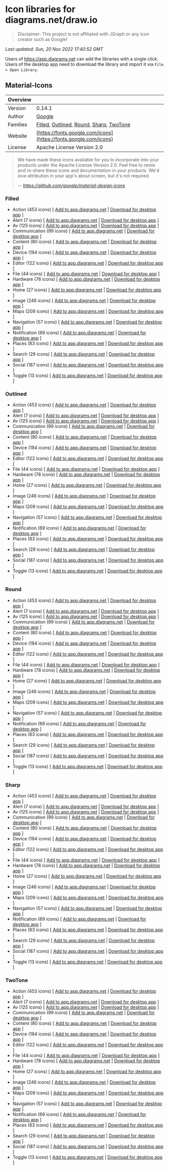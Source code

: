 # Icon libraries for diagrams.net/draw.io

> Disclaimer: This project is not affiliated with JGraph or any icon creator such as Google!

_Last updated: Sun, 20 Nov 2022 17:40:52 GMT_


Users of https://app.diagrams.net can add the libraries with a single click. Users of the desktop app need to download the library and import it via `File > Open Library`.
## Material-Icons

| Overview | |
|-|-|
| Version | 0.14.1 |
| Author | [Google](https://fonts.google.com/icons) |
| Families | [Filled](#filled), [Outlined](#outlined), [Round](#round), [Sharp](#sharp), [TwoTone](#two-tone) |
| Website | [https://fonts.google.com/icons](https://fonts.google.com/icons) |
| License | Apache License Version 2.0 |
> We have made these icons available for you to incorporate into your products under the Apache License Version 2.0. Feel free to remix and re-share these icons and documentation in your products. We'd love attribution in your app's about screen, but it's not required.
>
> -- _https://github.com/google/material-design-icons_

 ### Filled
- Action (453 icons) [ [Add to app.diagrams.net](https://app.diagrams.net/?splash=0&clibs=Uhttps://raw.githubusercontent.com/krchf/diagrams-net-icon-libraries/main/dist/icon-libraries/Material-Icons/filled/Material-Icons-Filled-Action.xml)
| [Download for desktop app](https://raw.githubusercontent.com/krchf/diagrams-net-icon-libraries/main/dist/icon-libraries/Material-Icons/filled/Material-Icons-Filled-Action.xml) ]
- Alert (7 icons) [ [Add to app.diagrams.net](https://app.diagrams.net/?splash=0&clibs=Uhttps://raw.githubusercontent.com/krchf/diagrams-net-icon-libraries/main/dist/icon-libraries/Material-Icons/filled/Material-Icons-Filled-Alert.xml)
| [Download for desktop app](https://raw.githubusercontent.com/krchf/diagrams-net-icon-libraries/main/dist/icon-libraries/Material-Icons/filled/Material-Icons-Filled-Alert.xml) ]
- Av (125 icons) [ [Add to app.diagrams.net](https://app.diagrams.net/?splash=0&clibs=Uhttps://raw.githubusercontent.com/krchf/diagrams-net-icon-libraries/main/dist/icon-libraries/Material-Icons/filled/Material-Icons-Filled-Av.xml)
| [Download for desktop app](https://raw.githubusercontent.com/krchf/diagrams-net-icon-libraries/main/dist/icon-libraries/Material-Icons/filled/Material-Icons-Filled-Av.xml) ]
- Communication (99 icons) [ [Add to app.diagrams.net](https://app.diagrams.net/?splash=0&clibs=Uhttps://raw.githubusercontent.com/krchf/diagrams-net-icon-libraries/main/dist/icon-libraries/Material-Icons/filled/Material-Icons-Filled-Communication.xml)
| [Download for desktop app](https://raw.githubusercontent.com/krchf/diagrams-net-icon-libraries/main/dist/icon-libraries/Material-Icons/filled/Material-Icons-Filled-Communication.xml) ]
- Content (80 icons) [ [Add to app.diagrams.net](https://app.diagrams.net/?splash=0&clibs=Uhttps://raw.githubusercontent.com/krchf/diagrams-net-icon-libraries/main/dist/icon-libraries/Material-Icons/filled/Material-Icons-Filled-Content.xml)
| [Download for desktop app](https://raw.githubusercontent.com/krchf/diagrams-net-icon-libraries/main/dist/icon-libraries/Material-Icons/filled/Material-Icons-Filled-Content.xml) ]
- Device (194 icons) [ [Add to app.diagrams.net](https://app.diagrams.net/?splash=0&clibs=Uhttps://raw.githubusercontent.com/krchf/diagrams-net-icon-libraries/main/dist/icon-libraries/Material-Icons/filled/Material-Icons-Filled-Device.xml)
| [Download for desktop app](https://raw.githubusercontent.com/krchf/diagrams-net-icon-libraries/main/dist/icon-libraries/Material-Icons/filled/Material-Icons-Filled-Device.xml) ]
- Editor (122 icons) [ [Add to app.diagrams.net](https://app.diagrams.net/?splash=0&clibs=Uhttps://raw.githubusercontent.com/krchf/diagrams-net-icon-libraries/main/dist/icon-libraries/Material-Icons/filled/Material-Icons-Filled-Editor.xml)
| [Download for desktop app](https://raw.githubusercontent.com/krchf/diagrams-net-icon-libraries/main/dist/icon-libraries/Material-Icons/filled/Material-Icons-Filled-Editor.xml) ]
- File (44 icons) [ [Add to app.diagrams.net](https://app.diagrams.net/?splash=0&clibs=Uhttps://raw.githubusercontent.com/krchf/diagrams-net-icon-libraries/main/dist/icon-libraries/Material-Icons/filled/Material-Icons-Filled-File.xml)
| [Download for desktop app](https://raw.githubusercontent.com/krchf/diagrams-net-icon-libraries/main/dist/icon-libraries/Material-Icons/filled/Material-Icons-Filled-File.xml) ]
- Hardware (78 icons) [ [Add to app.diagrams.net](https://app.diagrams.net/?splash=0&clibs=Uhttps://raw.githubusercontent.com/krchf/diagrams-net-icon-libraries/main/dist/icon-libraries/Material-Icons/filled/Material-Icons-Filled-Hardware.xml)
| [Download for desktop app](https://raw.githubusercontent.com/krchf/diagrams-net-icon-libraries/main/dist/icon-libraries/Material-Icons/filled/Material-Icons-Filled-Hardware.xml) ]
- Home (27 icons) [ [Add to app.diagrams.net](https://app.diagrams.net/?splash=0&clibs=Uhttps://raw.githubusercontent.com/krchf/diagrams-net-icon-libraries/main/dist/icon-libraries/Material-Icons/filled/Material-Icons-Filled-Home.xml)
| [Download for desktop app](https://raw.githubusercontent.com/krchf/diagrams-net-icon-libraries/main/dist/icon-libraries/Material-Icons/filled/Material-Icons-Filled-Home.xml) ]
- Image (246 icons) [ [Add to app.diagrams.net](https://app.diagrams.net/?splash=0&clibs=Uhttps://raw.githubusercontent.com/krchf/diagrams-net-icon-libraries/main/dist/icon-libraries/Material-Icons/filled/Material-Icons-Filled-Image.xml)
| [Download for desktop app](https://raw.githubusercontent.com/krchf/diagrams-net-icon-libraries/main/dist/icon-libraries/Material-Icons/filled/Material-Icons-Filled-Image.xml) ]
- Maps (209 icons) [ [Add to app.diagrams.net](https://app.diagrams.net/?splash=0&clibs=Uhttps://raw.githubusercontent.com/krchf/diagrams-net-icon-libraries/main/dist/icon-libraries/Material-Icons/filled/Material-Icons-Filled-Maps.xml)
| [Download for desktop app](https://raw.githubusercontent.com/krchf/diagrams-net-icon-libraries/main/dist/icon-libraries/Material-Icons/filled/Material-Icons-Filled-Maps.xml) ]
- Navigation (57 icons) [ [Add to app.diagrams.net](https://app.diagrams.net/?splash=0&clibs=Uhttps://raw.githubusercontent.com/krchf/diagrams-net-icon-libraries/main/dist/icon-libraries/Material-Icons/filled/Material-Icons-Filled-Navigation.xml)
| [Download for desktop app](https://raw.githubusercontent.com/krchf/diagrams-net-icon-libraries/main/dist/icon-libraries/Material-Icons/filled/Material-Icons-Filled-Navigation.xml) ]
- Notification (69 icons) [ [Add to app.diagrams.net](https://app.diagrams.net/?splash=0&clibs=Uhttps://raw.githubusercontent.com/krchf/diagrams-net-icon-libraries/main/dist/icon-libraries/Material-Icons/filled/Material-Icons-Filled-Notification.xml)
| [Download for desktop app](https://raw.githubusercontent.com/krchf/diagrams-net-icon-libraries/main/dist/icon-libraries/Material-Icons/filled/Material-Icons-Filled-Notification.xml) ]
- Places (83 icons) [ [Add to app.diagrams.net](https://app.diagrams.net/?splash=0&clibs=Uhttps://raw.githubusercontent.com/krchf/diagrams-net-icon-libraries/main/dist/icon-libraries/Material-Icons/filled/Material-Icons-Filled-Places.xml)
| [Download for desktop app](https://raw.githubusercontent.com/krchf/diagrams-net-icon-libraries/main/dist/icon-libraries/Material-Icons/filled/Material-Icons-Filled-Places.xml) ]
- Search (29 icons) [ [Add to app.diagrams.net](https://app.diagrams.net/?splash=0&clibs=Uhttps://raw.githubusercontent.com/krchf/diagrams-net-icon-libraries/main/dist/icon-libraries/Material-Icons/filled/Material-Icons-Filled-Search.xml)
| [Download for desktop app](https://raw.githubusercontent.com/krchf/diagrams-net-icon-libraries/main/dist/icon-libraries/Material-Icons/filled/Material-Icons-Filled-Search.xml) ]
- Social (187 icons) [ [Add to app.diagrams.net](https://app.diagrams.net/?splash=0&clibs=Uhttps://raw.githubusercontent.com/krchf/diagrams-net-icon-libraries/main/dist/icon-libraries/Material-Icons/filled/Material-Icons-Filled-Social.xml)
| [Download for desktop app](https://raw.githubusercontent.com/krchf/diagrams-net-icon-libraries/main/dist/icon-libraries/Material-Icons/filled/Material-Icons-Filled-Social.xml) ]
- Toggle (13 icons) [ [Add to app.diagrams.net](https://app.diagrams.net/?splash=0&clibs=Uhttps://raw.githubusercontent.com/krchf/diagrams-net-icon-libraries/main/dist/icon-libraries/Material-Icons/filled/Material-Icons-Filled-Toggle.xml)
| [Download for desktop app](https://raw.githubusercontent.com/krchf/diagrams-net-icon-libraries/main/dist/icon-libraries/Material-Icons/filled/Material-Icons-Filled-Toggle.xml) ]


 ### Outlined
- Action (453 icons) [ [Add to app.diagrams.net](https://app.diagrams.net/?splash=0&clibs=Uhttps://raw.githubusercontent.com/krchf/diagrams-net-icon-libraries/main/dist/icon-libraries/Material-Icons/outlined/Material-Icons-Outlined-Action.xml)
| [Download for desktop app](https://raw.githubusercontent.com/krchf/diagrams-net-icon-libraries/main/dist/icon-libraries/Material-Icons/outlined/Material-Icons-Outlined-Action.xml) ]
- Alert (7 icons) [ [Add to app.diagrams.net](https://app.diagrams.net/?splash=0&clibs=Uhttps://raw.githubusercontent.com/krchf/diagrams-net-icon-libraries/main/dist/icon-libraries/Material-Icons/outlined/Material-Icons-Outlined-Alert.xml)
| [Download for desktop app](https://raw.githubusercontent.com/krchf/diagrams-net-icon-libraries/main/dist/icon-libraries/Material-Icons/outlined/Material-Icons-Outlined-Alert.xml) ]
- Av (125 icons) [ [Add to app.diagrams.net](https://app.diagrams.net/?splash=0&clibs=Uhttps://raw.githubusercontent.com/krchf/diagrams-net-icon-libraries/main/dist/icon-libraries/Material-Icons/outlined/Material-Icons-Outlined-Av.xml)
| [Download for desktop app](https://raw.githubusercontent.com/krchf/diagrams-net-icon-libraries/main/dist/icon-libraries/Material-Icons/outlined/Material-Icons-Outlined-Av.xml) ]
- Communication (99 icons) [ [Add to app.diagrams.net](https://app.diagrams.net/?splash=0&clibs=Uhttps://raw.githubusercontent.com/krchf/diagrams-net-icon-libraries/main/dist/icon-libraries/Material-Icons/outlined/Material-Icons-Outlined-Communication.xml)
| [Download for desktop app](https://raw.githubusercontent.com/krchf/diagrams-net-icon-libraries/main/dist/icon-libraries/Material-Icons/outlined/Material-Icons-Outlined-Communication.xml) ]
- Content (80 icons) [ [Add to app.diagrams.net](https://app.diagrams.net/?splash=0&clibs=Uhttps://raw.githubusercontent.com/krchf/diagrams-net-icon-libraries/main/dist/icon-libraries/Material-Icons/outlined/Material-Icons-Outlined-Content.xml)
| [Download for desktop app](https://raw.githubusercontent.com/krchf/diagrams-net-icon-libraries/main/dist/icon-libraries/Material-Icons/outlined/Material-Icons-Outlined-Content.xml) ]
- Device (194 icons) [ [Add to app.diagrams.net](https://app.diagrams.net/?splash=0&clibs=Uhttps://raw.githubusercontent.com/krchf/diagrams-net-icon-libraries/main/dist/icon-libraries/Material-Icons/outlined/Material-Icons-Outlined-Device.xml)
| [Download for desktop app](https://raw.githubusercontent.com/krchf/diagrams-net-icon-libraries/main/dist/icon-libraries/Material-Icons/outlined/Material-Icons-Outlined-Device.xml) ]
- Editor (122 icons) [ [Add to app.diagrams.net](https://app.diagrams.net/?splash=0&clibs=Uhttps://raw.githubusercontent.com/krchf/diagrams-net-icon-libraries/main/dist/icon-libraries/Material-Icons/outlined/Material-Icons-Outlined-Editor.xml)
| [Download for desktop app](https://raw.githubusercontent.com/krchf/diagrams-net-icon-libraries/main/dist/icon-libraries/Material-Icons/outlined/Material-Icons-Outlined-Editor.xml) ]
- File (44 icons) [ [Add to app.diagrams.net](https://app.diagrams.net/?splash=0&clibs=Uhttps://raw.githubusercontent.com/krchf/diagrams-net-icon-libraries/main/dist/icon-libraries/Material-Icons/outlined/Material-Icons-Outlined-File.xml)
| [Download for desktop app](https://raw.githubusercontent.com/krchf/diagrams-net-icon-libraries/main/dist/icon-libraries/Material-Icons/outlined/Material-Icons-Outlined-File.xml) ]
- Hardware (78 icons) [ [Add to app.diagrams.net](https://app.diagrams.net/?splash=0&clibs=Uhttps://raw.githubusercontent.com/krchf/diagrams-net-icon-libraries/main/dist/icon-libraries/Material-Icons/outlined/Material-Icons-Outlined-Hardware.xml)
| [Download for desktop app](https://raw.githubusercontent.com/krchf/diagrams-net-icon-libraries/main/dist/icon-libraries/Material-Icons/outlined/Material-Icons-Outlined-Hardware.xml) ]
- Home (27 icons) [ [Add to app.diagrams.net](https://app.diagrams.net/?splash=0&clibs=Uhttps://raw.githubusercontent.com/krchf/diagrams-net-icon-libraries/main/dist/icon-libraries/Material-Icons/outlined/Material-Icons-Outlined-Home.xml)
| [Download for desktop app](https://raw.githubusercontent.com/krchf/diagrams-net-icon-libraries/main/dist/icon-libraries/Material-Icons/outlined/Material-Icons-Outlined-Home.xml) ]
- Image (246 icons) [ [Add to app.diagrams.net](https://app.diagrams.net/?splash=0&clibs=Uhttps://raw.githubusercontent.com/krchf/diagrams-net-icon-libraries/main/dist/icon-libraries/Material-Icons/outlined/Material-Icons-Outlined-Image.xml)
| [Download for desktop app](https://raw.githubusercontent.com/krchf/diagrams-net-icon-libraries/main/dist/icon-libraries/Material-Icons/outlined/Material-Icons-Outlined-Image.xml) ]
- Maps (209 icons) [ [Add to app.diagrams.net](https://app.diagrams.net/?splash=0&clibs=Uhttps://raw.githubusercontent.com/krchf/diagrams-net-icon-libraries/main/dist/icon-libraries/Material-Icons/outlined/Material-Icons-Outlined-Maps.xml)
| [Download for desktop app](https://raw.githubusercontent.com/krchf/diagrams-net-icon-libraries/main/dist/icon-libraries/Material-Icons/outlined/Material-Icons-Outlined-Maps.xml) ]
- Navigation (57 icons) [ [Add to app.diagrams.net](https://app.diagrams.net/?splash=0&clibs=Uhttps://raw.githubusercontent.com/krchf/diagrams-net-icon-libraries/main/dist/icon-libraries/Material-Icons/outlined/Material-Icons-Outlined-Navigation.xml)
| [Download for desktop app](https://raw.githubusercontent.com/krchf/diagrams-net-icon-libraries/main/dist/icon-libraries/Material-Icons/outlined/Material-Icons-Outlined-Navigation.xml) ]
- Notification (69 icons) [ [Add to app.diagrams.net](https://app.diagrams.net/?splash=0&clibs=Uhttps://raw.githubusercontent.com/krchf/diagrams-net-icon-libraries/main/dist/icon-libraries/Material-Icons/outlined/Material-Icons-Outlined-Notification.xml)
| [Download for desktop app](https://raw.githubusercontent.com/krchf/diagrams-net-icon-libraries/main/dist/icon-libraries/Material-Icons/outlined/Material-Icons-Outlined-Notification.xml) ]
- Places (83 icons) [ [Add to app.diagrams.net](https://app.diagrams.net/?splash=0&clibs=Uhttps://raw.githubusercontent.com/krchf/diagrams-net-icon-libraries/main/dist/icon-libraries/Material-Icons/outlined/Material-Icons-Outlined-Places.xml)
| [Download for desktop app](https://raw.githubusercontent.com/krchf/diagrams-net-icon-libraries/main/dist/icon-libraries/Material-Icons/outlined/Material-Icons-Outlined-Places.xml) ]
- Search (29 icons) [ [Add to app.diagrams.net](https://app.diagrams.net/?splash=0&clibs=Uhttps://raw.githubusercontent.com/krchf/diagrams-net-icon-libraries/main/dist/icon-libraries/Material-Icons/outlined/Material-Icons-Outlined-Search.xml)
| [Download for desktop app](https://raw.githubusercontent.com/krchf/diagrams-net-icon-libraries/main/dist/icon-libraries/Material-Icons/outlined/Material-Icons-Outlined-Search.xml) ]
- Social (187 icons) [ [Add to app.diagrams.net](https://app.diagrams.net/?splash=0&clibs=Uhttps://raw.githubusercontent.com/krchf/diagrams-net-icon-libraries/main/dist/icon-libraries/Material-Icons/outlined/Material-Icons-Outlined-Social.xml)
| [Download for desktop app](https://raw.githubusercontent.com/krchf/diagrams-net-icon-libraries/main/dist/icon-libraries/Material-Icons/outlined/Material-Icons-Outlined-Social.xml) ]
- Toggle (13 icons) [ [Add to app.diagrams.net](https://app.diagrams.net/?splash=0&clibs=Uhttps://raw.githubusercontent.com/krchf/diagrams-net-icon-libraries/main/dist/icon-libraries/Material-Icons/outlined/Material-Icons-Outlined-Toggle.xml)
| [Download for desktop app](https://raw.githubusercontent.com/krchf/diagrams-net-icon-libraries/main/dist/icon-libraries/Material-Icons/outlined/Material-Icons-Outlined-Toggle.xml) ]


 ### Round
- Action (453 icons) [ [Add to app.diagrams.net](https://app.diagrams.net/?splash=0&clibs=Uhttps://raw.githubusercontent.com/krchf/diagrams-net-icon-libraries/main/dist/icon-libraries/Material-Icons/round/Material-Icons-Round-Action.xml)
| [Download for desktop app](https://raw.githubusercontent.com/krchf/diagrams-net-icon-libraries/main/dist/icon-libraries/Material-Icons/round/Material-Icons-Round-Action.xml) ]
- Alert (7 icons) [ [Add to app.diagrams.net](https://app.diagrams.net/?splash=0&clibs=Uhttps://raw.githubusercontent.com/krchf/diagrams-net-icon-libraries/main/dist/icon-libraries/Material-Icons/round/Material-Icons-Round-Alert.xml)
| [Download for desktop app](https://raw.githubusercontent.com/krchf/diagrams-net-icon-libraries/main/dist/icon-libraries/Material-Icons/round/Material-Icons-Round-Alert.xml) ]
- Av (125 icons) [ [Add to app.diagrams.net](https://app.diagrams.net/?splash=0&clibs=Uhttps://raw.githubusercontent.com/krchf/diagrams-net-icon-libraries/main/dist/icon-libraries/Material-Icons/round/Material-Icons-Round-Av.xml)
| [Download for desktop app](https://raw.githubusercontent.com/krchf/diagrams-net-icon-libraries/main/dist/icon-libraries/Material-Icons/round/Material-Icons-Round-Av.xml) ]
- Communication (99 icons) [ [Add to app.diagrams.net](https://app.diagrams.net/?splash=0&clibs=Uhttps://raw.githubusercontent.com/krchf/diagrams-net-icon-libraries/main/dist/icon-libraries/Material-Icons/round/Material-Icons-Round-Communication.xml)
| [Download for desktop app](https://raw.githubusercontent.com/krchf/diagrams-net-icon-libraries/main/dist/icon-libraries/Material-Icons/round/Material-Icons-Round-Communication.xml) ]
- Content (80 icons) [ [Add to app.diagrams.net](https://app.diagrams.net/?splash=0&clibs=Uhttps://raw.githubusercontent.com/krchf/diagrams-net-icon-libraries/main/dist/icon-libraries/Material-Icons/round/Material-Icons-Round-Content.xml)
| [Download for desktop app](https://raw.githubusercontent.com/krchf/diagrams-net-icon-libraries/main/dist/icon-libraries/Material-Icons/round/Material-Icons-Round-Content.xml) ]
- Device (194 icons) [ [Add to app.diagrams.net](https://app.diagrams.net/?splash=0&clibs=Uhttps://raw.githubusercontent.com/krchf/diagrams-net-icon-libraries/main/dist/icon-libraries/Material-Icons/round/Material-Icons-Round-Device.xml)
| [Download for desktop app](https://raw.githubusercontent.com/krchf/diagrams-net-icon-libraries/main/dist/icon-libraries/Material-Icons/round/Material-Icons-Round-Device.xml) ]
- Editor (122 icons) [ [Add to app.diagrams.net](https://app.diagrams.net/?splash=0&clibs=Uhttps://raw.githubusercontent.com/krchf/diagrams-net-icon-libraries/main/dist/icon-libraries/Material-Icons/round/Material-Icons-Round-Editor.xml)
| [Download for desktop app](https://raw.githubusercontent.com/krchf/diagrams-net-icon-libraries/main/dist/icon-libraries/Material-Icons/round/Material-Icons-Round-Editor.xml) ]
- File (44 icons) [ [Add to app.diagrams.net](https://app.diagrams.net/?splash=0&clibs=Uhttps://raw.githubusercontent.com/krchf/diagrams-net-icon-libraries/main/dist/icon-libraries/Material-Icons/round/Material-Icons-Round-File.xml)
| [Download for desktop app](https://raw.githubusercontent.com/krchf/diagrams-net-icon-libraries/main/dist/icon-libraries/Material-Icons/round/Material-Icons-Round-File.xml) ]
- Hardware (78 icons) [ [Add to app.diagrams.net](https://app.diagrams.net/?splash=0&clibs=Uhttps://raw.githubusercontent.com/krchf/diagrams-net-icon-libraries/main/dist/icon-libraries/Material-Icons/round/Material-Icons-Round-Hardware.xml)
| [Download for desktop app](https://raw.githubusercontent.com/krchf/diagrams-net-icon-libraries/main/dist/icon-libraries/Material-Icons/round/Material-Icons-Round-Hardware.xml) ]
- Home (27 icons) [ [Add to app.diagrams.net](https://app.diagrams.net/?splash=0&clibs=Uhttps://raw.githubusercontent.com/krchf/diagrams-net-icon-libraries/main/dist/icon-libraries/Material-Icons/round/Material-Icons-Round-Home.xml)
| [Download for desktop app](https://raw.githubusercontent.com/krchf/diagrams-net-icon-libraries/main/dist/icon-libraries/Material-Icons/round/Material-Icons-Round-Home.xml) ]
- Image (246 icons) [ [Add to app.diagrams.net](https://app.diagrams.net/?splash=0&clibs=Uhttps://raw.githubusercontent.com/krchf/diagrams-net-icon-libraries/main/dist/icon-libraries/Material-Icons/round/Material-Icons-Round-Image.xml)
| [Download for desktop app](https://raw.githubusercontent.com/krchf/diagrams-net-icon-libraries/main/dist/icon-libraries/Material-Icons/round/Material-Icons-Round-Image.xml) ]
- Maps (209 icons) [ [Add to app.diagrams.net](https://app.diagrams.net/?splash=0&clibs=Uhttps://raw.githubusercontent.com/krchf/diagrams-net-icon-libraries/main/dist/icon-libraries/Material-Icons/round/Material-Icons-Round-Maps.xml)
| [Download for desktop app](https://raw.githubusercontent.com/krchf/diagrams-net-icon-libraries/main/dist/icon-libraries/Material-Icons/round/Material-Icons-Round-Maps.xml) ]
- Navigation (57 icons) [ [Add to app.diagrams.net](https://app.diagrams.net/?splash=0&clibs=Uhttps://raw.githubusercontent.com/krchf/diagrams-net-icon-libraries/main/dist/icon-libraries/Material-Icons/round/Material-Icons-Round-Navigation.xml)
| [Download for desktop app](https://raw.githubusercontent.com/krchf/diagrams-net-icon-libraries/main/dist/icon-libraries/Material-Icons/round/Material-Icons-Round-Navigation.xml) ]
- Notification (69 icons) [ [Add to app.diagrams.net](https://app.diagrams.net/?splash=0&clibs=Uhttps://raw.githubusercontent.com/krchf/diagrams-net-icon-libraries/main/dist/icon-libraries/Material-Icons/round/Material-Icons-Round-Notification.xml)
| [Download for desktop app](https://raw.githubusercontent.com/krchf/diagrams-net-icon-libraries/main/dist/icon-libraries/Material-Icons/round/Material-Icons-Round-Notification.xml) ]
- Places (83 icons) [ [Add to app.diagrams.net](https://app.diagrams.net/?splash=0&clibs=Uhttps://raw.githubusercontent.com/krchf/diagrams-net-icon-libraries/main/dist/icon-libraries/Material-Icons/round/Material-Icons-Round-Places.xml)
| [Download for desktop app](https://raw.githubusercontent.com/krchf/diagrams-net-icon-libraries/main/dist/icon-libraries/Material-Icons/round/Material-Icons-Round-Places.xml) ]
- Search (29 icons) [ [Add to app.diagrams.net](https://app.diagrams.net/?splash=0&clibs=Uhttps://raw.githubusercontent.com/krchf/diagrams-net-icon-libraries/main/dist/icon-libraries/Material-Icons/round/Material-Icons-Round-Search.xml)
| [Download for desktop app](https://raw.githubusercontent.com/krchf/diagrams-net-icon-libraries/main/dist/icon-libraries/Material-Icons/round/Material-Icons-Round-Search.xml) ]
- Social (187 icons) [ [Add to app.diagrams.net](https://app.diagrams.net/?splash=0&clibs=Uhttps://raw.githubusercontent.com/krchf/diagrams-net-icon-libraries/main/dist/icon-libraries/Material-Icons/round/Material-Icons-Round-Social.xml)
| [Download for desktop app](https://raw.githubusercontent.com/krchf/diagrams-net-icon-libraries/main/dist/icon-libraries/Material-Icons/round/Material-Icons-Round-Social.xml) ]
- Toggle (13 icons) [ [Add to app.diagrams.net](https://app.diagrams.net/?splash=0&clibs=Uhttps://raw.githubusercontent.com/krchf/diagrams-net-icon-libraries/main/dist/icon-libraries/Material-Icons/round/Material-Icons-Round-Toggle.xml)
| [Download for desktop app](https://raw.githubusercontent.com/krchf/diagrams-net-icon-libraries/main/dist/icon-libraries/Material-Icons/round/Material-Icons-Round-Toggle.xml) ]


 ### Sharp
- Action (453 icons) [ [Add to app.diagrams.net](https://app.diagrams.net/?splash=0&clibs=Uhttps://raw.githubusercontent.com/krchf/diagrams-net-icon-libraries/main/dist/icon-libraries/Material-Icons/sharp/Material-Icons-Sharp-Action.xml)
| [Download for desktop app](https://raw.githubusercontent.com/krchf/diagrams-net-icon-libraries/main/dist/icon-libraries/Material-Icons/sharp/Material-Icons-Sharp-Action.xml) ]
- Alert (7 icons) [ [Add to app.diagrams.net](https://app.diagrams.net/?splash=0&clibs=Uhttps://raw.githubusercontent.com/krchf/diagrams-net-icon-libraries/main/dist/icon-libraries/Material-Icons/sharp/Material-Icons-Sharp-Alert.xml)
| [Download for desktop app](https://raw.githubusercontent.com/krchf/diagrams-net-icon-libraries/main/dist/icon-libraries/Material-Icons/sharp/Material-Icons-Sharp-Alert.xml) ]
- Av (125 icons) [ [Add to app.diagrams.net](https://app.diagrams.net/?splash=0&clibs=Uhttps://raw.githubusercontent.com/krchf/diagrams-net-icon-libraries/main/dist/icon-libraries/Material-Icons/sharp/Material-Icons-Sharp-Av.xml)
| [Download for desktop app](https://raw.githubusercontent.com/krchf/diagrams-net-icon-libraries/main/dist/icon-libraries/Material-Icons/sharp/Material-Icons-Sharp-Av.xml) ]
- Communication (99 icons) [ [Add to app.diagrams.net](https://app.diagrams.net/?splash=0&clibs=Uhttps://raw.githubusercontent.com/krchf/diagrams-net-icon-libraries/main/dist/icon-libraries/Material-Icons/sharp/Material-Icons-Sharp-Communication.xml)
| [Download for desktop app](https://raw.githubusercontent.com/krchf/diagrams-net-icon-libraries/main/dist/icon-libraries/Material-Icons/sharp/Material-Icons-Sharp-Communication.xml) ]
- Content (80 icons) [ [Add to app.diagrams.net](https://app.diagrams.net/?splash=0&clibs=Uhttps://raw.githubusercontent.com/krchf/diagrams-net-icon-libraries/main/dist/icon-libraries/Material-Icons/sharp/Material-Icons-Sharp-Content.xml)
| [Download for desktop app](https://raw.githubusercontent.com/krchf/diagrams-net-icon-libraries/main/dist/icon-libraries/Material-Icons/sharp/Material-Icons-Sharp-Content.xml) ]
- Device (194 icons) [ [Add to app.diagrams.net](https://app.diagrams.net/?splash=0&clibs=Uhttps://raw.githubusercontent.com/krchf/diagrams-net-icon-libraries/main/dist/icon-libraries/Material-Icons/sharp/Material-Icons-Sharp-Device.xml)
| [Download for desktop app](https://raw.githubusercontent.com/krchf/diagrams-net-icon-libraries/main/dist/icon-libraries/Material-Icons/sharp/Material-Icons-Sharp-Device.xml) ]
- Editor (122 icons) [ [Add to app.diagrams.net](https://app.diagrams.net/?splash=0&clibs=Uhttps://raw.githubusercontent.com/krchf/diagrams-net-icon-libraries/main/dist/icon-libraries/Material-Icons/sharp/Material-Icons-Sharp-Editor.xml)
| [Download for desktop app](https://raw.githubusercontent.com/krchf/diagrams-net-icon-libraries/main/dist/icon-libraries/Material-Icons/sharp/Material-Icons-Sharp-Editor.xml) ]
- File (44 icons) [ [Add to app.diagrams.net](https://app.diagrams.net/?splash=0&clibs=Uhttps://raw.githubusercontent.com/krchf/diagrams-net-icon-libraries/main/dist/icon-libraries/Material-Icons/sharp/Material-Icons-Sharp-File.xml)
| [Download for desktop app](https://raw.githubusercontent.com/krchf/diagrams-net-icon-libraries/main/dist/icon-libraries/Material-Icons/sharp/Material-Icons-Sharp-File.xml) ]
- Hardware (78 icons) [ [Add to app.diagrams.net](https://app.diagrams.net/?splash=0&clibs=Uhttps://raw.githubusercontent.com/krchf/diagrams-net-icon-libraries/main/dist/icon-libraries/Material-Icons/sharp/Material-Icons-Sharp-Hardware.xml)
| [Download for desktop app](https://raw.githubusercontent.com/krchf/diagrams-net-icon-libraries/main/dist/icon-libraries/Material-Icons/sharp/Material-Icons-Sharp-Hardware.xml) ]
- Home (27 icons) [ [Add to app.diagrams.net](https://app.diagrams.net/?splash=0&clibs=Uhttps://raw.githubusercontent.com/krchf/diagrams-net-icon-libraries/main/dist/icon-libraries/Material-Icons/sharp/Material-Icons-Sharp-Home.xml)
| [Download for desktop app](https://raw.githubusercontent.com/krchf/diagrams-net-icon-libraries/main/dist/icon-libraries/Material-Icons/sharp/Material-Icons-Sharp-Home.xml) ]
- Image (246 icons) [ [Add to app.diagrams.net](https://app.diagrams.net/?splash=0&clibs=Uhttps://raw.githubusercontent.com/krchf/diagrams-net-icon-libraries/main/dist/icon-libraries/Material-Icons/sharp/Material-Icons-Sharp-Image.xml)
| [Download for desktop app](https://raw.githubusercontent.com/krchf/diagrams-net-icon-libraries/main/dist/icon-libraries/Material-Icons/sharp/Material-Icons-Sharp-Image.xml) ]
- Maps (209 icons) [ [Add to app.diagrams.net](https://app.diagrams.net/?splash=0&clibs=Uhttps://raw.githubusercontent.com/krchf/diagrams-net-icon-libraries/main/dist/icon-libraries/Material-Icons/sharp/Material-Icons-Sharp-Maps.xml)
| [Download for desktop app](https://raw.githubusercontent.com/krchf/diagrams-net-icon-libraries/main/dist/icon-libraries/Material-Icons/sharp/Material-Icons-Sharp-Maps.xml) ]
- Navigation (57 icons) [ [Add to app.diagrams.net](https://app.diagrams.net/?splash=0&clibs=Uhttps://raw.githubusercontent.com/krchf/diagrams-net-icon-libraries/main/dist/icon-libraries/Material-Icons/sharp/Material-Icons-Sharp-Navigation.xml)
| [Download for desktop app](https://raw.githubusercontent.com/krchf/diagrams-net-icon-libraries/main/dist/icon-libraries/Material-Icons/sharp/Material-Icons-Sharp-Navigation.xml) ]
- Notification (69 icons) [ [Add to app.diagrams.net](https://app.diagrams.net/?splash=0&clibs=Uhttps://raw.githubusercontent.com/krchf/diagrams-net-icon-libraries/main/dist/icon-libraries/Material-Icons/sharp/Material-Icons-Sharp-Notification.xml)
| [Download for desktop app](https://raw.githubusercontent.com/krchf/diagrams-net-icon-libraries/main/dist/icon-libraries/Material-Icons/sharp/Material-Icons-Sharp-Notification.xml) ]
- Places (83 icons) [ [Add to app.diagrams.net](https://app.diagrams.net/?splash=0&clibs=Uhttps://raw.githubusercontent.com/krchf/diagrams-net-icon-libraries/main/dist/icon-libraries/Material-Icons/sharp/Material-Icons-Sharp-Places.xml)
| [Download for desktop app](https://raw.githubusercontent.com/krchf/diagrams-net-icon-libraries/main/dist/icon-libraries/Material-Icons/sharp/Material-Icons-Sharp-Places.xml) ]
- Search (29 icons) [ [Add to app.diagrams.net](https://app.diagrams.net/?splash=0&clibs=Uhttps://raw.githubusercontent.com/krchf/diagrams-net-icon-libraries/main/dist/icon-libraries/Material-Icons/sharp/Material-Icons-Sharp-Search.xml)
| [Download for desktop app](https://raw.githubusercontent.com/krchf/diagrams-net-icon-libraries/main/dist/icon-libraries/Material-Icons/sharp/Material-Icons-Sharp-Search.xml) ]
- Social (187 icons) [ [Add to app.diagrams.net](https://app.diagrams.net/?splash=0&clibs=Uhttps://raw.githubusercontent.com/krchf/diagrams-net-icon-libraries/main/dist/icon-libraries/Material-Icons/sharp/Material-Icons-Sharp-Social.xml)
| [Download for desktop app](https://raw.githubusercontent.com/krchf/diagrams-net-icon-libraries/main/dist/icon-libraries/Material-Icons/sharp/Material-Icons-Sharp-Social.xml) ]
- Toggle (13 icons) [ [Add to app.diagrams.net](https://app.diagrams.net/?splash=0&clibs=Uhttps://raw.githubusercontent.com/krchf/diagrams-net-icon-libraries/main/dist/icon-libraries/Material-Icons/sharp/Material-Icons-Sharp-Toggle.xml)
| [Download for desktop app](https://raw.githubusercontent.com/krchf/diagrams-net-icon-libraries/main/dist/icon-libraries/Material-Icons/sharp/Material-Icons-Sharp-Toggle.xml) ]


 ### TwoTone
- Action (453 icons) [ [Add to app.diagrams.net](https://app.diagrams.net/?splash=0&clibs=Uhttps://raw.githubusercontent.com/krchf/diagrams-net-icon-libraries/main/dist/icon-libraries/Material-Icons/two-tone/Material-Icons-TwoTone-Action.xml)
| [Download for desktop app](https://raw.githubusercontent.com/krchf/diagrams-net-icon-libraries/main/dist/icon-libraries/Material-Icons/two-tone/Material-Icons-TwoTone-Action.xml) ]
- Alert (7 icons) [ [Add to app.diagrams.net](https://app.diagrams.net/?splash=0&clibs=Uhttps://raw.githubusercontent.com/krchf/diagrams-net-icon-libraries/main/dist/icon-libraries/Material-Icons/two-tone/Material-Icons-TwoTone-Alert.xml)
| [Download for desktop app](https://raw.githubusercontent.com/krchf/diagrams-net-icon-libraries/main/dist/icon-libraries/Material-Icons/two-tone/Material-Icons-TwoTone-Alert.xml) ]
- Av (125 icons) [ [Add to app.diagrams.net](https://app.diagrams.net/?splash=0&clibs=Uhttps://raw.githubusercontent.com/krchf/diagrams-net-icon-libraries/main/dist/icon-libraries/Material-Icons/two-tone/Material-Icons-TwoTone-Av.xml)
| [Download for desktop app](https://raw.githubusercontent.com/krchf/diagrams-net-icon-libraries/main/dist/icon-libraries/Material-Icons/two-tone/Material-Icons-TwoTone-Av.xml) ]
- Communication (99 icons) [ [Add to app.diagrams.net](https://app.diagrams.net/?splash=0&clibs=Uhttps://raw.githubusercontent.com/krchf/diagrams-net-icon-libraries/main/dist/icon-libraries/Material-Icons/two-tone/Material-Icons-TwoTone-Communication.xml)
| [Download for desktop app](https://raw.githubusercontent.com/krchf/diagrams-net-icon-libraries/main/dist/icon-libraries/Material-Icons/two-tone/Material-Icons-TwoTone-Communication.xml) ]
- Content (80 icons) [ [Add to app.diagrams.net](https://app.diagrams.net/?splash=0&clibs=Uhttps://raw.githubusercontent.com/krchf/diagrams-net-icon-libraries/main/dist/icon-libraries/Material-Icons/two-tone/Material-Icons-TwoTone-Content.xml)
| [Download for desktop app](https://raw.githubusercontent.com/krchf/diagrams-net-icon-libraries/main/dist/icon-libraries/Material-Icons/two-tone/Material-Icons-TwoTone-Content.xml) ]
- Device (194 icons) [ [Add to app.diagrams.net](https://app.diagrams.net/?splash=0&clibs=Uhttps://raw.githubusercontent.com/krchf/diagrams-net-icon-libraries/main/dist/icon-libraries/Material-Icons/two-tone/Material-Icons-TwoTone-Device.xml)
| [Download for desktop app](https://raw.githubusercontent.com/krchf/diagrams-net-icon-libraries/main/dist/icon-libraries/Material-Icons/two-tone/Material-Icons-TwoTone-Device.xml) ]
- Editor (122 icons) [ [Add to app.diagrams.net](https://app.diagrams.net/?splash=0&clibs=Uhttps://raw.githubusercontent.com/krchf/diagrams-net-icon-libraries/main/dist/icon-libraries/Material-Icons/two-tone/Material-Icons-TwoTone-Editor.xml)
| [Download for desktop app](https://raw.githubusercontent.com/krchf/diagrams-net-icon-libraries/main/dist/icon-libraries/Material-Icons/two-tone/Material-Icons-TwoTone-Editor.xml) ]
- File (44 icons) [ [Add to app.diagrams.net](https://app.diagrams.net/?splash=0&clibs=Uhttps://raw.githubusercontent.com/krchf/diagrams-net-icon-libraries/main/dist/icon-libraries/Material-Icons/two-tone/Material-Icons-TwoTone-File.xml)
| [Download for desktop app](https://raw.githubusercontent.com/krchf/diagrams-net-icon-libraries/main/dist/icon-libraries/Material-Icons/two-tone/Material-Icons-TwoTone-File.xml) ]
- Hardware (78 icons) [ [Add to app.diagrams.net](https://app.diagrams.net/?splash=0&clibs=Uhttps://raw.githubusercontent.com/krchf/diagrams-net-icon-libraries/main/dist/icon-libraries/Material-Icons/two-tone/Material-Icons-TwoTone-Hardware.xml)
| [Download for desktop app](https://raw.githubusercontent.com/krchf/diagrams-net-icon-libraries/main/dist/icon-libraries/Material-Icons/two-tone/Material-Icons-TwoTone-Hardware.xml) ]
- Home (27 icons) [ [Add to app.diagrams.net](https://app.diagrams.net/?splash=0&clibs=Uhttps://raw.githubusercontent.com/krchf/diagrams-net-icon-libraries/main/dist/icon-libraries/Material-Icons/two-tone/Material-Icons-TwoTone-Home.xml)
| [Download for desktop app](https://raw.githubusercontent.com/krchf/diagrams-net-icon-libraries/main/dist/icon-libraries/Material-Icons/two-tone/Material-Icons-TwoTone-Home.xml) ]
- Image (246 icons) [ [Add to app.diagrams.net](https://app.diagrams.net/?splash=0&clibs=Uhttps://raw.githubusercontent.com/krchf/diagrams-net-icon-libraries/main/dist/icon-libraries/Material-Icons/two-tone/Material-Icons-TwoTone-Image.xml)
| [Download for desktop app](https://raw.githubusercontent.com/krchf/diagrams-net-icon-libraries/main/dist/icon-libraries/Material-Icons/two-tone/Material-Icons-TwoTone-Image.xml) ]
- Maps (209 icons) [ [Add to app.diagrams.net](https://app.diagrams.net/?splash=0&clibs=Uhttps://raw.githubusercontent.com/krchf/diagrams-net-icon-libraries/main/dist/icon-libraries/Material-Icons/two-tone/Material-Icons-TwoTone-Maps.xml)
| [Download for desktop app](https://raw.githubusercontent.com/krchf/diagrams-net-icon-libraries/main/dist/icon-libraries/Material-Icons/two-tone/Material-Icons-TwoTone-Maps.xml) ]
- Navigation (57 icons) [ [Add to app.diagrams.net](https://app.diagrams.net/?splash=0&clibs=Uhttps://raw.githubusercontent.com/krchf/diagrams-net-icon-libraries/main/dist/icon-libraries/Material-Icons/two-tone/Material-Icons-TwoTone-Navigation.xml)
| [Download for desktop app](https://raw.githubusercontent.com/krchf/diagrams-net-icon-libraries/main/dist/icon-libraries/Material-Icons/two-tone/Material-Icons-TwoTone-Navigation.xml) ]
- Notification (69 icons) [ [Add to app.diagrams.net](https://app.diagrams.net/?splash=0&clibs=Uhttps://raw.githubusercontent.com/krchf/diagrams-net-icon-libraries/main/dist/icon-libraries/Material-Icons/two-tone/Material-Icons-TwoTone-Notification.xml)
| [Download for desktop app](https://raw.githubusercontent.com/krchf/diagrams-net-icon-libraries/main/dist/icon-libraries/Material-Icons/two-tone/Material-Icons-TwoTone-Notification.xml) ]
- Places (83 icons) [ [Add to app.diagrams.net](https://app.diagrams.net/?splash=0&clibs=Uhttps://raw.githubusercontent.com/krchf/diagrams-net-icon-libraries/main/dist/icon-libraries/Material-Icons/two-tone/Material-Icons-TwoTone-Places.xml)
| [Download for desktop app](https://raw.githubusercontent.com/krchf/diagrams-net-icon-libraries/main/dist/icon-libraries/Material-Icons/two-tone/Material-Icons-TwoTone-Places.xml) ]
- Search (29 icons) [ [Add to app.diagrams.net](https://app.diagrams.net/?splash=0&clibs=Uhttps://raw.githubusercontent.com/krchf/diagrams-net-icon-libraries/main/dist/icon-libraries/Material-Icons/two-tone/Material-Icons-TwoTone-Search.xml)
| [Download for desktop app](https://raw.githubusercontent.com/krchf/diagrams-net-icon-libraries/main/dist/icon-libraries/Material-Icons/two-tone/Material-Icons-TwoTone-Search.xml) ]
- Social (187 icons) [ [Add to app.diagrams.net](https://app.diagrams.net/?splash=0&clibs=Uhttps://raw.githubusercontent.com/krchf/diagrams-net-icon-libraries/main/dist/icon-libraries/Material-Icons/two-tone/Material-Icons-TwoTone-Social.xml)
| [Download for desktop app](https://raw.githubusercontent.com/krchf/diagrams-net-icon-libraries/main/dist/icon-libraries/Material-Icons/two-tone/Material-Icons-TwoTone-Social.xml) ]
- Toggle (13 icons) [ [Add to app.diagrams.net](https://app.diagrams.net/?splash=0&clibs=Uhttps://raw.githubusercontent.com/krchf/diagrams-net-icon-libraries/main/dist/icon-libraries/Material-Icons/two-tone/Material-Icons-TwoTone-Toggle.xml)
| [Download for desktop app](https://raw.githubusercontent.com/krchf/diagrams-net-icon-libraries/main/dist/icon-libraries/Material-Icons/two-tone/Material-Icons-TwoTone-Toggle.xml) ]
